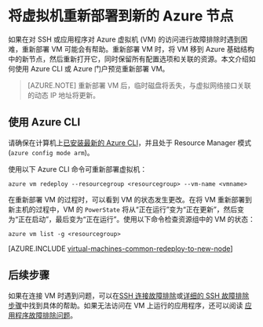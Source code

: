 <properties 
	pageTitle="重新部署 Linux 虚拟机 | Azure" 
	description="介绍如何通过重新部署 Linux 虚拟机来解决 SSH 连接问题。" 
	services="virtual-machines-linux" 
	documentationCenter="virtual-machines" 
	authors="iainfoulds" 
	manager="timlt"
	tags="azure-resource-manager,top-support-issue" 
/>  

	

<tags
	ms.service="virtual-machines-linux"
	ms.date="06/28/2016"
	wacn.date=""/>

# 将虚拟机重新部署到新的 Azure 节点

如果在对 SSH 或应用程序对 Azure 虚拟机 (VM) 的访问进行故障排除时遇到困难，重新部署 VM 可能会有帮助。重新部署 VM 时，将 VM 移到 Azure 基础结构中的新节点，然后重新打开它，同时保留所有配置选项和关联的资源。本文介绍如何使用 Azure CLI 或 Azure 门户预览重新部署 VM。

> [AZURE.NOTE] 重新部署 VM 后，临时磁盘将丢失，与虚拟网络接口关联的动态 IP 地址将更新。


## 使用 Azure CLI

请确保在计算机上[已安装最新的 Azure CLI](/documentation/articles/xplat-cli-install/)，并且处于 Resource Manager 模式 (`azure config mode arm`)。

使用以下 Azure CLI 命令可重新部署虚拟机：

	azure vm redeploy --resourcegroup <resourcegroup> --vm-name <vmname> 

在重新部署 VM 的过程时，可以看到 VM 的状态发生更改。在将 VM 重新部署到新主机的过程中，VM 的 `PowerState` 将从“正在运行”变为“正在更新”，然后变为“正在启动”，最后变为“正在运行”。使用以下命令检查资源组中的 VM 的状态：

	azure vm list -g <resourcegroup>

[AZURE.INCLUDE [virtual-machines-common-redeploy-to-new-node](../../includes/virtual-machines-common-redeploy-to-new-node.md)]


## 后续步骤
如果在连接 VM 时遇到问题，可以在[SSH 连接故障排除](/documentation/articles/virtual-machines-linux-troubleshoot-ssh-connection/)或[详细的 SSH 故障排除步骤](/documentation/articles/virtual-machines-linux-detailed-troubleshoot-ssh-connection/)中找到具体的帮助。如果无法访问在 VM 上运行的应用程序，还可以阅读 [应用程序故障排除问题](/documentation/articles/virtual-machines-linux-troubleshoot-app-connection/)。

<!---HONumber=Mooncake_Quality_Review_1215_2016-->